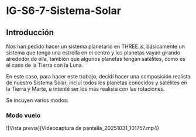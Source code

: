 # IG-S6-7-Sistema-Solar

## Introducción

Nos han pedido hacer un sistema planetario en THREE.js, básicamente un sistema que tenga una estrella en el centro y los planetas vayan girando alrededor de ella, también que algunos planetas tengan satélites, como es el caso de la Tierra con la Luna.

En este caso, para hacer este trabajo, decidí hacer una composición realista de nuestro Sistema Solar, incluí todos los planetas conocidos y satélites en la Tierra y Marte, e intenté ser los más realista con las rotaciones.

Se incuyen varios modos:

### Modo vuelo

![Vista previa](Videocaptura de pantalla_20251031_101757.mp4)
